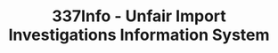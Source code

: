 ---
bigquery: https://console.cloud.google.com/bigquery?p=patents-public-data&d=usitc_investigations&page=dataset&project=sheets-management-319211
citation: US International Trade Commission 337Info Unfair Import Investigations Information
  System
contributors: US International Trade Comission
cost: None
description: US International Trade Commission 337Info Unfair Import Investigations
  Information System contains data on investigations done under Section 337. Section
  337 declares the infringement of certain statutory intellectual property rights
  and other forms of unfair competition in import trade to be unlawful practices.
  Most Section 337 investigations involve allegations of patent or registered trademark
  infringement.
documentation: FAQ and tutorial available on the site
last_edit: 04/10/2022, 05:34:53
location: https://pubapps2.usitc.gov/337external/
maintained_by: US International Trade Comission
schema_fields:
- ouiiAttorney
- aljAssigned
- docketNo
- actualStartDateEvidHear
- finalIdOnViolationIssue
- title
- teoIdDueDate
- finalDetNoViolation
- patentNumbers
- scheduledEndDateEvidHear
- endDateMarkmanHearing
- ouiiParticipation
- trademarkNumbers
- currentStatus
- finalDetViolation
- investigationTermDate
- targetDate
- finalIdOnViolationDue
- startDateMarkmanHearing
- actualEndDateEvidHear
- teoReliefGranted
- htsNumbers
- scheduledStartDateEvidHear
- id
- markmanHearing
- complainant
- internalRemand
- teoProceedingInvolved
- dateOfPublicationFrNotice
- teoIdIssueDate
- patentNumber
- investigationNo
- gcAttorney
- issueDateOtherNonFinal
- publication_number
- currentActiveALJ
- dateComplaintFiled
- lastUpdated
- respondent
- cafcAppeals
- investigationType
- invUnfairAct
- copyrightNumbers
- dateCreated
shortname: unfair_import_investigations
tags:
- import
- legal
- trade
timeframe: 2008-2021 (prior to 2008 downloadable as a JSON file)
title: 337Info - Unfair Import Investigations Information System
uuid: 2721f5ec-e599-4890-9265-9706719fc71e
---